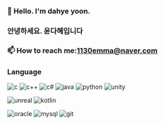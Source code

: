 ###  👋 Hello. I'm dahye yoon.
###   안녕하세요. 윤다혜입니다

<!--
**gesture07/gesture07** is a ✨ _special_ ✨ repository because its `README.md` (this file) appears on your GitHub profile.

Here are some ideas to get you started:


### 🌱 I’m currently learning ...
- 👯 I’m looking to collaborate on ...
- 🤔 I’m looking for help with ...
- 💬 Ask me about ...
- 😄 Pronouns: ...
- ⚡ Fun fact: ...
-->

### 📫 How to reach me:1130emma@naver.com 


### Language
![c](https://img.shields.io/badge/-c-red)
![c++](https://img.shields.io/badge/-c%2B%2B-orange)
![c#](https://img.shields.io/badge/-c%23-yellow)
![java](https://img.shields.io/badge/-java-brightgreen)
![python](https://img.shields.io/badge/-python-blue)
![unity](https://img.shields.io/badge/-unity-purple)

![unreal](https://img.shields.io/badge/-unreal-red)
![kotlin](https://img.shields.io/badge/-kotlin-orange)

![oracle](https://img.shields.io/badge/-oracle-red)
![mysql](https://img.shields.io/badge/-mysql-orange)
![git](https://img.shields.io/badge/-git-yellow)

